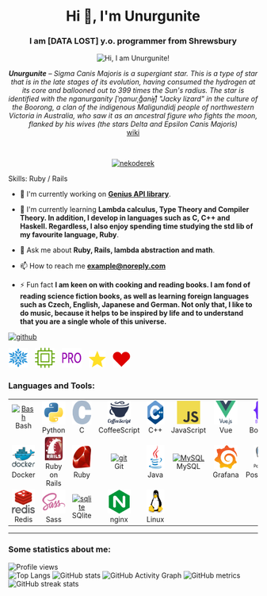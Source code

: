 <h1 align="center">Hi 👋, I'm Unurgunite</h1>
<h3 align="center">I am [DATA LOST] y.o. programmer from Shrewsbury</h3>

<p align="center">
  <img src="https://i.postimg.cc/d0JpxGnc/CXBTC1-T-RYzx-DVy9b3-Fa-Zg-5.jpg" alt="Hi, I am Unurgunite!"/>
</p>
<p align="center"><i><b>Unurgunite</b> – Sigma Canis Majoris is a supergiant star. This is a type of star that is in the late stages of its evolution, having consumed the hydrogen at its core and ballooned out to 399 times the Sun's radius. The star is identified with the nganurganity [ˈŋanuɾˌɡ̊aniɟ̊] "Jacky lizard" in the culture of the Boorong, a clan of the indigenous Maligundidj people of northwestern Victoria in Australia, who saw it as an ancestral figure who fights the moon, flanked by his wives (the stars Delta and Epsilon Canis Majoris)</i><br/><a href="https://en.wikipedia.org/wiki/Sigma_Canis_Majoris">wiki</a></p><br/>

<p align="center"> <a href="https://github.com/ryo-ma/github-profile-trophy"><img src="https://github-profile-trophy.vercel.app/?username=unurgunite&theme=darkhub" alt="nekoderek" /></a> </p>

Skills: Ruby / Rails

- 🔭 I'm currently working on **[Genius API library](https://github.com/unurgunite/genius-api)**.

- 🌱 I'm currently learning **Lambda calculus, Type Theory and Compiler Theory. In addition, I develop in languages such as C, C++ and Haskell. Regardless, I also enjoy spending time studying the std lib of my favourite language, Ruby**.
  
- 💬 Ask me about **Ruby, Rails, lambda abstraction and math**.

- 📫 How to reach me **example@noreply.com**

- ⚡ Fun fact **I am keen on with cooking and reading books. I am fond of reading science fiction books, as well as learning foreign languages such as Czech, English, Japanese and German. Not only that, I like to do music, because it helps to be inspired by life and to understand that you are a single whole of this universe.**


[<img src='https://cdn.jsdelivr.net/npm/simple-icons@3.0.1/icons/github.svg' alt='github' height='40'>](https://github.com/unurgunite)  

<a href='https://archiveprogram.github.com/'><img src='https://raw.githubusercontent.com/acervenky/animated-github-badges/master/assets/acbadge.gif' width='40' height='40'></a> <a href='https://docs.github.com/en/developers'><img src='https://raw.githubusercontent.com/acervenky/animated-github-badges/master/assets/devbadge.gif' width='40' height='40'></a> <a href='https://github.com/pricing'><img src='https://raw.githubusercontent.com/acervenky/animated-github-badges/master/assets/pro.gif' width='40' height='40'></a> <a href='https://stars.github.com/'><img src='https://raw.githubusercontent.com/acervenky/animated-github-badges/master/assets/starbadge.gif' width='35' height='35'></a> <a href='https://docs.github.com/en/github/supporting-the-open-source-community-with-github-sponsors'><img src='https://raw.githubusercontent.com/acervenky/animated-github-badges/master/assets/sponsorbadge.gif' width='35' height='35'></a> 

<h3 align="left" id="unurgunite-tech">Languages and Tools:</h3>
<table>
  <tr>
    <td align="center" width="96">
      <a href="#unurgunite-tech">
        <img src="https://www.vectorlogo.zone/logos/gnu_bash/gnu_bash-icon.svg" width="48" height="48" alt="Bash" />
      </a>
      <br>Bash
    </td>
    <td align="center" width="96">
      <a href="#unurgunite-tech">
        <img src="https://raw.githubusercontent.com/devicons/devicon/master/icons/python/python-original.svg" width="48" height="48" alt="Python" />
      </a>
      <br>Python
    </td>
    <td align="center" width="96">
      <a href="#unurgunite-tech">
        <img src="https://raw.githubusercontent.com/devicons/devicon/master/icons/c/c-original.svg" width="48" height="48" alt="C" />
      </a>
      <br>C
    </td>
    <td align="center" width="96">
      <a href="#unurgunite-tech">
        <img src="https://raw.githubusercontent.com/devicons/devicon/master/icons/coffeescript/coffeescript-original-wordmark.svg" width="48" height="48" alt="CoffeeScript" />
      </a>
      <br>CoffeeScript
    </td>
    <td align="center" width="96">
      <a href="#unurgunite-tech">
        <img src="https://raw.githubusercontent.com/devicons/devicon/master/icons/cplusplus/cplusplus-original.svg" width="48" height="48" alt="C++" />
      </a>
      <br>C++
    </td>
    <td align="center" width="96">
      <a href="#unurgunite-tech">
        <img src="https://raw.githubusercontent.com/devicons/devicon/master/icons/javascript/javascript-original.svg" width="48" height="48" alt="JavaScript" />
      </a>
      <br>JavaScript
    </td>
    <td align="center" width="96">
      <a href="#unurgunite-tech" >
        <img src="https://raw.githubusercontent.com/devicons/devicon/master/icons/vuejs/vuejs-original-wordmark.svg" width="48" height="48" alt="Vue" />
      </a>
      <br>Vue
    </td>
    <td align="center" width="96">
      <a href="#unurgunite-tech">
        <img src="https://raw.githubusercontent.com/devicons/devicon/master/icons/bootstrap/bootstrap-plain-wordmark.svg" width="48" height="48" alt="Bootstrap" />
      </a>
      <br>Bootstrap
    </td>
    <td align="center" width="96">
      <a href="#unurgunite-tech">
        <img src="https://upload.wikimedia.org/wikipedia/commons/1/1c/Haskell-Logo.svg" width="48" height="48" alt="Haskell" />
      </a>
      <br>Haskell
    </td>
  </tr>
  <tr>
    <td align="center" width="96"> 
      <a href="#unurgunite-tech" >
        <img src="https://raw.githubusercontent.com/devicons/devicon/master/icons/docker/docker-original-wordmark.svg" width="48" height="48" alt="Docker" />
      </a>
      <br>Docker
    </td>
    <td align="center" width="96">
      <a href="#unurgunite-tech" >
        <img src="https://raw.githubusercontent.com/devicons/devicon/master/icons/rails/rails-original-wordmark.svg" width="48" height="48" alt="Ruby on Rails" />
      </a>
      <br>Ruby on Rails
    </td>
    <td align="center"  width="96">
      <a href="#unurgunite-tech">
        <img src="https://raw.githubusercontent.com/devicons/devicon/master/icons/ruby/ruby-original.svg" width="48" height="48" alt="Ruby" />
      </a>
      <br>Ruby
    </td>
    <td align="center"  width="96">
      <a href="#unurgunite-tech">
        <img src="https://www.vectorlogo.zone/logos/git-scm/git-scm-icon.svg" width="48" height="48" alt="git" />
      </a>
      <br>Git
    </td>
    <td align="center" width="96">
      <a href="#unurgunite-tech">
        <img src="https://raw.githubusercontent.com/devicons/devicon/master/icons/java/java-original.svg" width="48" height="48" alt="Java" />
      </a>
      <br>Java
    </td>
    <td align="center"  width="96">
      <a href="#unurgunite-tech">
        <img src="https://raw.githubusercontent.com/MacroPower/MacroPower/master/img/mysql-original.svg" width="48" height="48" alt="MySQL" />
      </a>
      <br>MySQL
    </td>
    <td align="center" width="96">
      <a href="#unurgunite-tech" >
        <img src="https://raw.githubusercontent.com/grafana/grafana/master/public/img/grafana_icon.svg" width="48" height="48" alt="Grafana" />
      </a>
      <br>Grafana
    </td>
    <td align="center" width="96">
      <a href="#unurgunite-tech" >
        <img src="https://raw.githubusercontent.com/devicons/devicon/master/icons/postgresql/postgresql-original-wordmark.svg" width="48" height="48" alt="PostgreSQL" />
      </a>
      <br>PostgreSQL
    </td>
    <td align="center" width="96">
      <a href="#unurgunite-tech" >
        <img src="https://www.vectorlogo.zone/logos/vagrantup/vagrantup-icon.svg" width="48" height="48" alt="Vagrant" />
      </a>
      <br>Vagrant
    </td>
  </tr>
  <tr>
    <td align="center" width="96">
      <a href="#unurgunite-tech" >
        <img src="https://raw.githubusercontent.com/devicons/devicon/master/icons/redis/redis-original-wordmark.svg" width="48" height="48" alt="Redis" />
      </a>
      <br>Redis
     </td>
    <td align="center" width="96">
      <a href="#unurgunite-tech" >
        <img src="https://raw.githubusercontent.com/devicons/devicon/master/icons/sass/sass-original.svg" width="48" height="48" alt="Sass" />
      </a>
      <br>Sass
     </td>
     <td align="center" width="96">
      <a href="#unurgunite-tech" >
        <img src="https://www.vectorlogo.zone/logos/sqlite/sqlite-icon.svg" width="48" height="48" alt="sqlite" />
      </a>
      <br>SQlite
     </td>
    <td align="center" width="96">
      <a href="#unurgunite-tech" >
        <img src="https://raw.githubusercontent.com/devicons/devicon/master/icons/nginx/nginx-original.svg" width="48" height="48" alt="nginx" />
      </a>
      <br>nginx
     </td>
    <td align="center" width="96">
      <a href="#unurgunite-tech" >
       <img src="https://raw.githubusercontent.com/devicons/devicon/master/icons/linux/linux-original.svg" width="48" height="48" alt="linux" />
      </a>
      <br>Linux
    </td>
</table>

---

<h3 align="left">Some statistics about me:</h3>

<p float="center">
  <img src="https://visitor-badge.glitch.me/badge?page_id=unurgunite" alt="Profile views"/><br>
  
  <img src="https://github-readme-stats.vercel.app/api/top-langs/?username=unurgunite&theme=tokyonight" alt="Top Langs"/>
  <img src="https://github-readme-stats.vercel.app/api?username=unurgunite&show_icons=true&count_private=true&theme=tokyonight" alt="GitHub stats"/>
  <img src="https://activity-graph.herokuapp.com/graph?username=unurgunite" alt="GitHub Activity Graph"/>
  <img src="https://metrics.lecoq.io/unurgunite" alt="GitHub metrics"/>
  <img src="https://github-readme-streak-stats.herokuapp.com/?user=unurgunite&theme=tokyonight" alt="GitHub streak stats"/>
</p>
